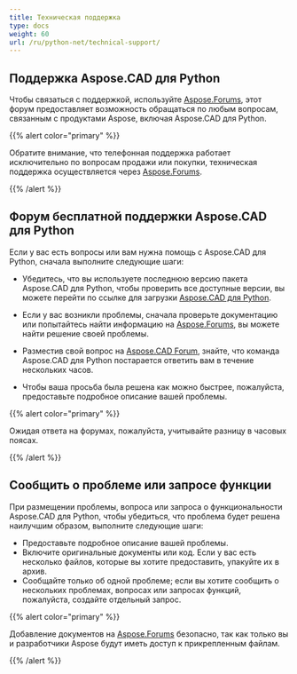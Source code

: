 ```yaml
---
title: Техническая поддержка
type: docs
weight: 60
url: /ru/python-net/technical-support/
---
```


## **Поддержка Aspose.CAD для Python**

Чтобы связаться с поддержкой, используйте [Aspose.Forums](https://forum.aspose.com/c/cad/19), этот форум предоставляет возможность обращаться по любым вопросам, связанным с продуктами Aspose, включая Aspose.CAD для Python.

{{% alert color="primary" %}} 

Обратите внимание, что телефонная поддержка работает исключительно по вопросам продажи или покупки, техническая поддержка осуществляется через [Aspose.Forums](https://forum.aspose.com/c/cad/19).

{{% /alert %}}

## **Форум бесплатной поддержки Aspose.CAD для Python**

Если у вас есть вопросы или вам нужна помощь с Aspose.CAD для Python, сначала выполните следующие шаги:

- Убедитесь, что вы используете последнюю версию пакета Aspose.CAD для Python, чтобы проверить все доступные версии, вы можете перейти по ссылке для загрузки [Aspose.CAD для Python](https://pypi.org/project/aspose-cad/).

- Если у вас возникли проблемы, сначала проверьте документацию или попытайтесь найти информацию на [Aspose.Forums](https://forum.aspose.com/c/cad/19), вы можете найти решение своей проблемы.
- Разместив свой вопрос на [Aspose.CAD Forum](https://forum.aspose.com/c/cad/19), знайте, что команда Aspose.CAD для Python постарается ответить вам в течение нескольких часов.
- Чтобы ваша просьба была решена как можно быстрее, пожалуйста, предоставьте подробное описание вашей проблемы.

{{% alert color="primary" %}}

Ожидая ответа на форумах, пожалуйста, учитывайте разницу в часовых поясах.

{{% /alert %}}

## **Сообщить о проблеме или запросе функции**

При размещении проблемы, вопроса или запроса о функциональности Aspose.CAD для Python, чтобы убедиться, что проблема будет решена наилучшим образом, выполните следующие шаги:

- Предоставьте подробное описание вашей проблемы.
- Включите оригинальные документы или код. Если у вас есть несколько файлов, которые вы хотите предоставить, упакуйте их в архив.
- Сообщайте только об одной проблеме; если вы хотите сообщить о нескольких проблемах, вопросах или запросах функций, пожалуйста, создайте отдельный запрос.

{{% alert color="primary" %}}

Добавление документов на [Aspose.Forums](https://forum.aspose.com/c/cad/19) безопасно, так как только вы и разработчики Aspose будут иметь доступ к прикрепленным файлам.

{{% /alert %}}
